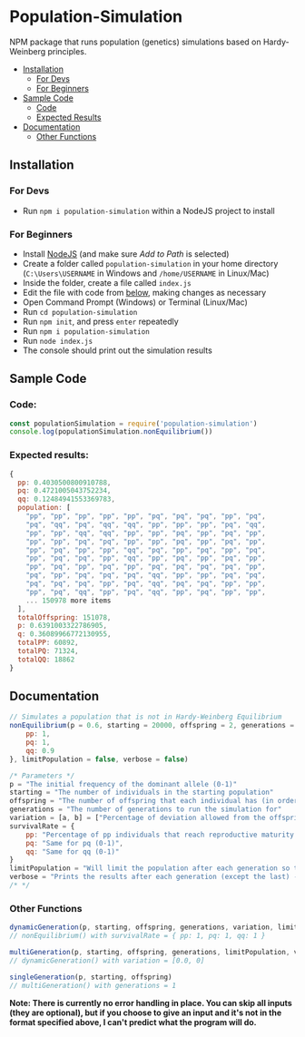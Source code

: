 # Population-Simulation
NPM package that runs population (genetics) simulations based on Hardy-Weinberg principles.

- [Installation](#installation)
    - [For Devs](#for-devs)
    - [For Beginners](#for-beginners)
- [Sample Code](#sample-code)
    - [Code](#code)
    - [Expected Results](#expected-results)
- [Documentation](#documentation)
    - [Other Functions](#other-functions)

## Installation
### For Devs
- Run `npm i population-simulation` within a NodeJS project to install

### For Beginners
- Install [NodeJS](https://nodejs.org/en/download/) (and make sure *Add to Path* is selected)
- Create a folder called `population-simulation` in your home directory (`C:\Users\USERNAME` in Windows and `/home/USERNAME` in Linux/Mac)
- Inside the folder, create a file called `index.js`
- Edit the file with code from [below](#sample-code), making changes as necessary
- Open Command Prompt (Windows) or Terminal (Linux/Mac)
- Run `cd population-simulation`
- Run `npm init`, and press `enter` repeatedly
- Run `npm i population-simulation`
- Run `node index.js`
- The console should print out the simulation results

## Sample Code
### Code:
```js
const populationSimulation = require('population-simulation')
console.log(populationSimulation.nonEquilibrium())
```
### Expected results:
```js
{
  pp: 0.4030500800910788,
  pq: 0.4721005043752234,
  qq: 0.12484941553369783,
  population: [
    "pp", "pp", "pp", "pp", "pp", "pq", "pq", "pq", "pp", "pq",
    "pq", "qq", "pq", "qq", "qq", "pp", "pp", "pp", "pq", "qq",
    "pp", "pp", "qq", "qq", "pp", "pp", "pq", "pp", "pq", "pp",
    "pp", "pp", "pq", "pq", "pp", "pp", "pq", "pp", "pq", "pp",
    "pp", "pq", "pp", "pp", "qq", "pq", "pp", "pq", "pp", "pq",
    "pp", "pq", "pq", "pp", "qq", "pp", "pq", "pp", "pq", "pp",
    "pp", "pq", "pp", "pq", "pp", "pq", "pq", "pq", "pq", "pp",
    "pq", "pp", "pq", "pq", "pq", "qq", "pp", "pp", "pq", "pq",
    "pq", "pq", "pq", "pp", "pq", "qq", "pq", "pq", "pp", "pp",
    "pp", "pq", "qq", "pp", "pq", "qq", "pp", "pq", "pp", "pp",
    ... 150978 more items
  ],
  totalOffspring: 151078,
  p: 0.6391003322786905,
  q: 0.36089966772130955,
  totalPP: 60892,
  totalPQ: 71324,
  totalQQ: 18862
}
```
## Documentation
```js
// Simulates a population that is not in Hardy-Weinberg Equilibrium
nonEquilibrium(p = 0.6, starting = 20000, offspring = 2, generations = 3, variation = [0.01, 3], survivalRate = {
    pp: 1,
    pq: 1,
    qq: 0.9
}, limitPopulation = false, verbose = false)

/* Parameters */
p = "The initial frequency of the dominant allele (0-1)"
starting = "The number of individuals in the starting population"
offspring = "The number of offspring that each individual has (in order to account for males who technically have zero offspring, use half the fertility rate for accurate results)"
generations = "The number of generations to run the simulation for"
variation = [a, b] = ["Percentage of deviation allowed from the offspring value (0-1)", "±offspring deviation allowed from the set value"]
survivalRate = {
    pp: "Percentage of pp individuals that reach reproductive maturity (0-1) - Can also be used to simulate nonrandom mating",
    pq: "Same for pq (0-1)",
    qq: "Same for qq (0-1)"
}
limitPopulation = "Will limit the population after each generation so that the simulation doesn't run for months on end"
verbose = "Prints the results after each generation (except the last) - Use for debugging and for advanced analysis"
/* */
```
### Other Functions
```js
dynamicGeneration(p, starting, offspring, generations, variation, limitPopulation, verbose)
// nonEquilibrium() with survivalRate = { pp: 1, pq: 1, qq: 1 }
```


```js
multiGeneration(p, starting, offspring, generations, limitPopulation, verbose)
// dynamicGeneration() with variation = [0.0, 0]
```


```js
singleGeneration(p, starting, offspring)
// multiGeneration() with generations = 1
```


**Note: There is currently no error handling in place. You can skip all inputs (they are optional), but if you choose to give an input and it's not in the format specified above, I can't predict what the program will do.**